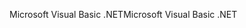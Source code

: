 <span data-ttu-id="ba2d0-101">Microsoft Visual Basic .NET</span><span class="sxs-lookup"><span data-stu-id="ba2d0-101">Microsoft Visual Basic .NET</span></span>
